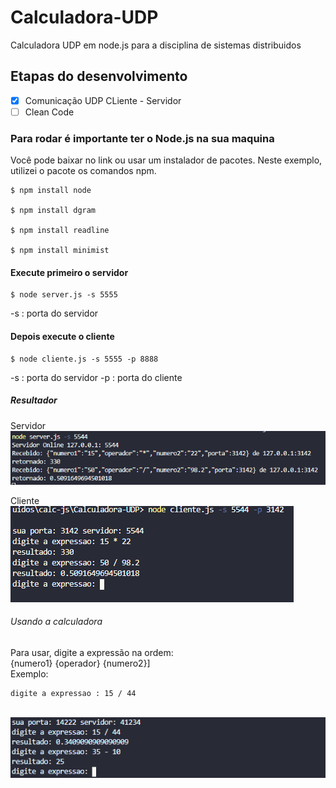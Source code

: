 # Calculadora-UDP
 Calculadora UDP em node.js para a disciplina de sistemas distribuidos  

## Etapas do desenvolvimento

- [X] Comunicação UDP CLiente - Servidor
- [ ] Clean Code

### Para rodar é importante ter o Node.js na sua maquina
Você pode baixar no link <a href="https://nodejs.org/en/download/"></a> ou usar um instalador de pacotes. Neste exemplo, utilizei o pacote os comandos npm.
```
$ npm install node

$ npm install dgram

$ npm install readline

$ npm install minimist
```
#### Execute primeiro o servidor
```
$ node server.js -s 5555
```
-s : porta do servidor

#### Depois execute o cliente
```
$ node cliente.js -s 5555 -p 8888
```
-s : porta do servidor
-p : porta do cliente

##### Resultador
Servidor
<br>
<img src= "imagens/servidor.PNG">

Cliente
<br>
<img src= "imagens/cliente.PNG">

###### Usando a calculadora
Para usar, digite a expressão na ordem:
<br>
{numero1} {operador} {numero2}]
<br>
Exemplo:

```
digite a expressao : 15 / 44
```
<br>
<img src= "imagens/uso.PNG">

